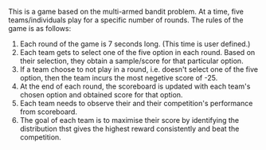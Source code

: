 This is a game based on the multi-armed bandit problem. At a time, five teams/individuals play for a specific number of rounds. The rules of the game is as follows:

1) Each round of the game is 7 seconds long. (This time is user defined.)
2) Each team gets to select one of the five option in each round. Based on their selection, they obtain a sample/score for that particular option.
3) If a team choose to not play in a round, i.e. doesn't select one of the five option, then the team incurs the most negetive score of -25.
4) At the end of each round, the scoreboard is updated with each team's chosen option and obtained score for that option.
5) Each team needs to observe their and their competition's performance from scoreboard.
5) The goal of each team is to maximise their score by identifying the distribution thst gives the highest reward consistently and beat the competition.

